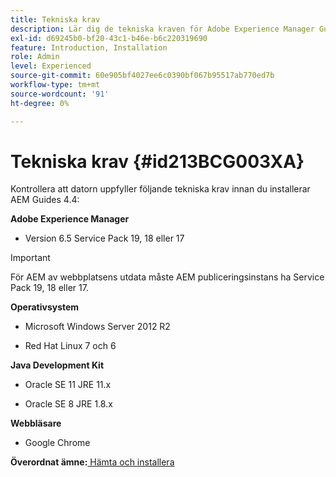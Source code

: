 ```yaml
---
title: Tekniska krav
description: Lär dig de tekniska kraven för Adobe Experience Manager Guides
exl-id: d69245b0-bf20-43c1-b46e-b6c220319690
feature: Introduction, Installation
role: Admin
level: Experienced
source-git-commit: 60e905bf4027ee6c0390bf067b95517ab770ed7b
workflow-type: tm+mt
source-wordcount: '91'
ht-degree: 0%

---
```


# Tekniska krav {#id213BCG003XA}

Kontrollera att datorn uppfyller följande tekniska krav innan du installerar AEM Guides 4.4:

**Adobe Experience Manager**

- Version 6.5 Service Pack 19, 18 eller 17

>[!IMPORTANT]
>
> För AEM av webbplatsens utdata måste AEM publiceringsinstans ha Service Pack 19, 18 eller 17.

**Operativsystem**

- Microsoft Windows Server 2012 R2

- Red Hat Linux 7 och 6


**Java Development Kit**

- Oracle SE 11 JRE 11.x

- Oracle SE 8 JRE 1.8.x


**Webbläsare**

- Google Chrome


**Överordnat ämne:**[ Hämta och installera](download-install.md)
